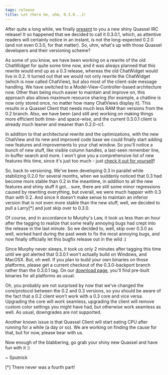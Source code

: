 ```yaml
---
tags: release
title: Let there be, uhm, 0.3.0...1!
---
```

After quite a long while, we finally <a href="/downloads">present</a> to you a new shiny Quassel IRC release! It so happened that we decided to call it 0.3.0.1, which, as attentive readers will certainly notice in an instant, is not the long-expected 0.2.0 (and not even 0.3.0, for that matter). So, uhm, what's up with those Quassel developers and their versioning scheme?

As some of you know, we have been working on a rewrite of the old ChatWidget for quite some time now, and it was always planned that this rewrite would end up as a 0.3 release, whereas the old ChatWidget would live in 0.2. It turned out that we would not only rewrite the ChatWidget (which is now called ChatView), but also most of the client-side message handling. We have switched to a Model-View-Controller-based architecture now. Other than being much easier to maintain and improve on, this approach also allows maximum resource sharing (for example, a chatline is now only stored once, no matter how many ChatViews display it). This results in a Quassel Client that needs much less RAM than versions from the 0.2 branch. Also, we have been (and still are) working on making things more efficient both time- and space-wise, and the current 0.3.0.1 client is already much leaner and meaner than 0.2.0-rc1.

In addition to that architectural rewrite and the optimizations, with the new ChatView and its new and improved code base we could finally start adding new features and improvements to your chat window. So you'll notice a bunch of new stuff, like visible column handles, a last-seen remember line, in-buffer search and more. I won't give you a comprehensive list of new features this time, since it's just too much - just <a href="/downloads">check it out for yourself</a>!
<!--break-->

So, back to versioning. We've been developing 0.3 in parallel while stabilizing 0.2.0 for several months, when we suddenly noticed that 0.3 had become more stable than 0.2 in the meantime, in addition to all the new features and shiny stuff it got... sure, there are still some minor regressions caused by rewriting everything, but overall, we were much happier with 0.3 than with 0.2. And since it doesn't make sense to maintain an inferior version that is not even more stable than the new stuff, well, we decided to pull a Larry[*] and just skip over to 0.3.0.

Of course, and in accordance to Murphy's Law, it took us less than an hour after the tagging to realize that some really annoying bugs had crept into the release in the last minute. So we decided to, well, skip over 0.3.0 as well, worked hard during the past week to fix the most annoying bugs, and now finally officially let this bugfix release out in the wild :)

Since Murphy never sleeps, it took us only 2 minutes after tagging this time until we got alerted that 0.3.0.1 won't actually build on Windows, and MacOSX. But, oh well. If you plan to build your own binaries on those platforms, please get a current checkout of the 0.3.0-backport branch rather than the 0.3.0.1 tag. On our <a href="/downloads">download page</a>, you'll find pre-built binaries for all platforms as usual.

Oh, you probably are not surprised by now that we've changed the core/protocol between the 0.2 and 0.3 versions, so you should be aware of the fact that a 0.2 client won't work with a 0.3 core and vice versa. Upgrading the core will work seamless, upgrading the client will remove custom color settings you might have had, but otherwise work seamless as well. As usual, downgrades are not supported.

Another known issue is that Quassel Client will start eating CPU after running for a while (a day or so). We are working on finding the cause for that, but for now, please bear with us.

Now enough of the blabbering, go grab your shiny new Quassel and have fun with it :)

~ Sputnick

[*] There never was a fourth part!
